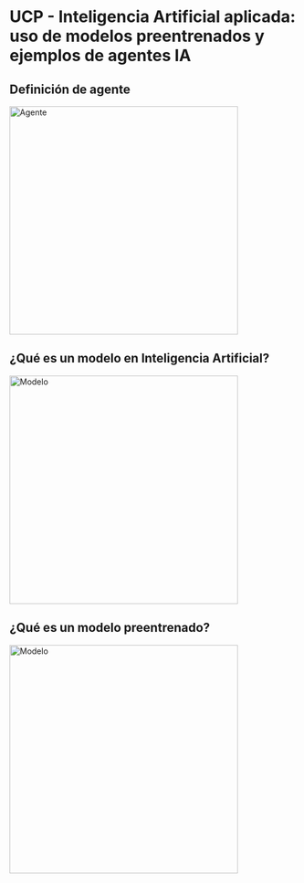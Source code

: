 # UCP - Inteligencia Artificial aplicada: uso de modelos preentrenados y ejemplos de agentes IA

## Definición de agente

<img src="https://github.com/davidriveraarbelaez/UCP_taller_agentes/raw/main/Infograf%C3%ADa/01%20Agentes.webp" alt="Agente" width="400"/>

## ¿Qué es un modelo en Inteligencia Artificial?
<img src="https://github.com/davidriveraarbelaez/UCP_taller_agentes/blob/main/Infograf%C3%ADa/02%20modelo%20IA.webp" alt="Modelo" width="400"/>

## ¿Qué es un modelo preentrenado?
<img src="https://github.com/davidriveraarbelaez/UCP_taller_agentes/blob/main/Infograf%C3%ADa/03%20modelo%20preentrenado.png" alt="Modelo" width="400"/>

